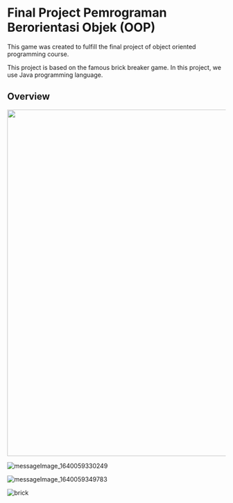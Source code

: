 # Final Project Pemrograman Berorientasi Objek (OOP)
This game was created to fulfill the final project of object oriented programming course.

This project is based on the famous brick breaker game. In this project, we use Java programming language.

## Overview

<p align="center">
  <img width="600" height="800" src=https://user-images.githubusercontent.com/72701806/146869219-27ecf3b7-fb7f-4f12-a3f6-dbbb544fd62d.jpg>
</p>

![messageImage_1640059330249](https://user-images.githubusercontent.com/72701806/146869219-27ecf3b7-fb7f-4f12-a3f6-dbbb544fd62d.jpg)

![messageImage_1640059349783](https://user-images.githubusercontent.com/72701806/146869246-ce05ea52-95c0-479c-a40b-cfaf4718d582.jpg)

![brick](https://user-images.githubusercontent.com/72701806/146868699-3f051ff9-cb4e-487e-bb65-9965ec31b472.jpg)
